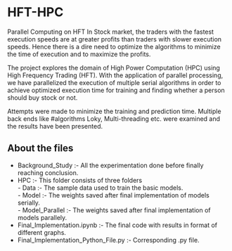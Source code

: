 # HFT-HPC
Parallel Computing on HFT
In Stock market, the traders with the fastest execution speeds are at greater profits than traders with slower execution speeds. Hence there is a dire need to optimize the algorithms to minimize the time of execution and to maximize the profits.



The project explores the domain of High Power Computation (HPC) using High Frequency Trading (HFT). With the application of parallel processing, we have parallelized the execution of multiple serial algorithms in order to achieve optimized execution time for training and finding whether a person should buy stock or not.



Attempts were made to minimize the training and prediction time. Multiple back ends like #algorithms Loky, Multi-threading etc. were examined and the results have been presented.

## About the files

- Background_Study :- All the experimentation done before finally reaching conclusion.
- HPC :- This folder consists of three folders  
      - Data :- The sample data used to train the basic models.  
      - Model :- The weights saved after final implementation of models serially.  
      - Model_Parallel :- The weights saved after final implementation of models parallely.  
- Final_Implementation.ipynb :- The final code with results in format of different graphs.
- Final_Implementation_Python_File.py :- Corresponding .py file.
 
